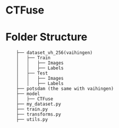 # CTFuse
# Folder Structure
        ├── dataset_vh_256(vaihingen)
        │   ├── Train
        │   │   ├── Images
        │   │   ├── Labels
        │   ├── Test
        │   │   ├── Images
        │   │   ├── Labels
        ├── potsdam (the same with vaihingen)
        ├── model
        │   ├── CTFuse
        ├── my_dataset.py
        ├── train.py
        ├── transforms.py
        ├── utils.py




